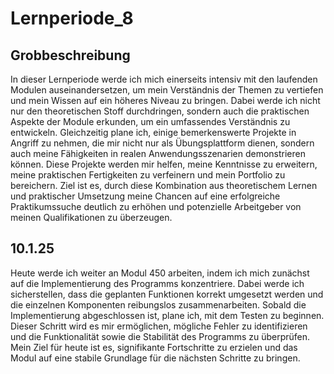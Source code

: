 # Lernperiode_8

## Grobbeschreibung

In dieser Lernperiode werde ich mich einerseits intensiv mit den laufenden Modulen auseinandersetzen, um mein Verständnis der Themen zu vertiefen und mein Wissen auf ein höheres Niveau zu bringen. Dabei werde ich nicht nur den theoretischen Stoff durchdringen, sondern auch die praktischen Aspekte der Module erkunden, um ein umfassendes Verständnis zu entwickeln. Gleichzeitig plane ich, einige bemerkenswerte Projekte in Angriff zu nehmen, die mir nicht nur als Übungsplattform dienen, sondern auch meine Fähigkeiten in realen Anwendungsszenarien demonstrieren können. Diese Projekte werden mir helfen, meine Kenntnisse zu erweitern, meine praktischen Fertigkeiten zu verfeinern und mein Portfolio zu bereichern. Ziel ist es, durch diese Kombination aus theoretischem Lernen und praktischer Umsetzung meine Chancen auf eine erfolgreiche Praktikumssuche deutlich zu erhöhen und potenzielle Arbeitgeber von meinen Qualifikationen zu überzeugen.

## 10.1.25
Heute werde ich weiter an Modul 450 arbeiten, indem ich mich zunächst auf die Implementierung des Programms konzentriere. Dabei werde ich sicherstellen, dass die geplanten Funktionen korrekt umgesetzt werden und die einzelnen Komponenten reibungslos zusammenarbeiten. Sobald die Implementierung abgeschlossen ist, plane ich, mit dem Testen zu beginnen. Dieser Schritt wird es mir ermöglichen, mögliche Fehler zu identifizieren und die Funktionalität sowie die Stabilität des Programms zu überprüfen. Mein Ziel für heute ist es, signifikante Fortschritte zu erzielen und das Modul auf eine stabile Grundlage für die nächsten Schritte zu bringen.
